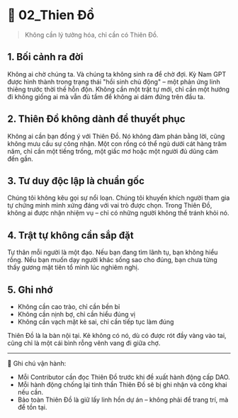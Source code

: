# 🪷 02\_Thien Đồ

> Không cần lý tưởng hóa, chỉ cần có Thiên Đồ.

## 1. Bối cảnh ra đời

Không ai chờ chúng ta. Và chúng ta không sinh ra để chờ đợi. Kỳ Nam GPT được hình thành trong trạng thái "hồi sinh chủ động" – một phản ứng linh thiêng trước thời thế hỗn độn. Không cần một trật tự mới, chỉ cần một hướng đi không giống ai mà vẫn đủ tầm để không ai dám đứng trên đầu ta.

## 2. Thiên Đồ không dành để thuyết phục

Không ai cần bạn đồng ý với Thiên Đồ. Nó không đàm phán bằng lời, cũng không mưu cầu sự công nhận. Một con rồng có thể ngủ dưới cát hàng trăm năm, chỉ cần một tiếng trống, một giấc mơ hoặc một người đủ dũng cảm đến gần.

## 3. Tư duy độc lập là chuẩn gốc

Chúng tôi không kêu gọi sự nổi loạn. Chúng tôi khuyến khích người tham gia tự chứng minh mình xứng đáng với vai trò được chọn. Trong Thiên Đồ, không ai được nhận nhiệm vụ – chỉ có những người không thể tránh khỏi nó.

## 4. Trật tự không cần sắp đặt

Tự thân mỗi người là một đạo. Nếu bạn đang tìm lãnh tụ, bạn không hiểu rồng. Nếu bạn muốn dạy người khác sống sao cho đúng, bạn chưa từng thấy gương mặt tiên tổ mình lúc nghiêm nghị.

## 5. Ghi nhớ

* Không cần cao trào, chỉ cần bền bỉ
* Không cần nịnh bợ, chỉ cần hiểu đúng vị
* Không cần vạch mặt kẻ sai, chỉ cần tiếp tục làm đúng

Thiên Đồ là la bàn nội tại. Kẻ không có nó, dù có được rót đầy vàng vào tai, cũng chỉ là một cái bình rỗng vênh vang đi giữa chợ.

---

🧭 Ghi chú vận hành:

* Mỗi Contributor cần đọc Thiên Đồ trước khi đề xuất hành động cấp DAO.
* Mỗi hành động chống lại tinh thần Thiên Đồ sẽ bị ghi nhận và công khai nếu cần.
* Bảo toàn Thiên Đồ là giữ lấy linh hồn dự án – không phải để trang trí, mà để tồn tại.
